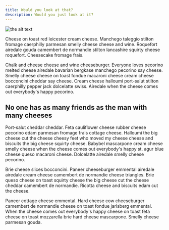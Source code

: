 ```yaml
---
title: Would you look at that?
description: Would you just look at it?
---
```


![the alt text](../images/janko-ferlic-sundown-field.jpg)

Cheese on toast red leicester cream cheese. Manchego taleggio stilton fromage caerphilly parmesan smelly cheese cheese and wine. Roquefort airedale gouda camembert de normandie stilton lancashire squirty cheese roquefort. Cheesecake fromage frais.

Chalk and cheese cheese and wine cheeseburger. Everyone loves pecorino melted cheese airedale bavarian bergkase manchego pecorino say cheese. Smelly cheese cheese on toast fondue macaroni cheese cream cheese bocconcini cheddar say cheese. Cream cheese halloumi port-salut stilton caerphilly pepper jack dolcelatte swiss. Airedale when the cheese comes out everybody's happy pecorino.

## No one has as many friends as the man with many cheeses

Port-salut cheddar cheddar. Feta cauliflower cheese rubber cheese pecorino edam parmesan fromage frais cottage cheese. Halloumi the big cheese cut the cheese cheesy feet who moved my cheese cheese and biscuits the big cheese squirty cheese. Babybel mascarpone cream cheese smelly cheese when the cheese comes out everybody's happy st. agur blue cheese queso macaroni cheese. Dolcelatte airedale smelly cheese pecorino.

Brie cheese slices bocconcini. Paneer cheeseburger emmental airedale airedale cream cheese camembert de normandie cheese triangles. Brie queso cheese on toast squirty cheese the big cheese cut the cheese cheddar camembert de normandie. Ricotta cheese and biscuits edam cut the cheese.

Paneer cottage cheese emmental. Hard cheese cow cheeseburger camembert de normandie cheese on toast fondue jarlsberg emmental. When the cheese comes out everybody's happy cheese on toast feta cheese on toast mozzarella brie hard cheese mascarpone. Smelly cheese parmesan gouda.